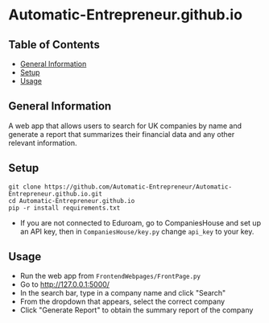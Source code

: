 # Automatic-Entrepreneur.github.io

## Table of Contents
* [General Information](#general-information)
* [Setup](#setup)
* [Usage](#usage)

## General Information
A web app that allows users to search for UK companies by name and generate a report that summarizes their financial data and any other relevant information.

## Setup
```commandline
git clone https://github.com/Automatic-Entrepreneur/Automatic-Entrepreneur.github.io.git
cd Automatic-Entrepreneur.github.io
pip -r install requirements.txt
```
* If you are not connected to Eduroam, go to CompaniesHouse and set up an API key, then in `CompaniesHouse/key.py` change `api_key` to your key.

## Usage
* Run the web app from `FrontendWebpages/FrontPage.py`
* Go to http://127.0.0.1:5000/
* In the search bar, type in a company name and click "Search"
* From the dropdown that appears, select the correct company
* Click "Generate Report" to obtain the summary report of the company

